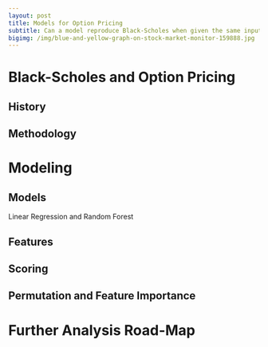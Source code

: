 ```yaml
---
layout: post
title: Models for Option Pricing
subtitle: Can a model reproduce Black-Scholes when given the same inputs?
bigimg: /img/blue-and-yellow-graph-on-stock-market-monitor-159888.jpg
---
```


# Black-Scholes and Option Pricing

## History

## Methodology


# Modeling
## Models

Linear Regression and Random Forest

## Features

## Scoring

## Permutation and Feature Importance


# Further Analysis Road-Map





